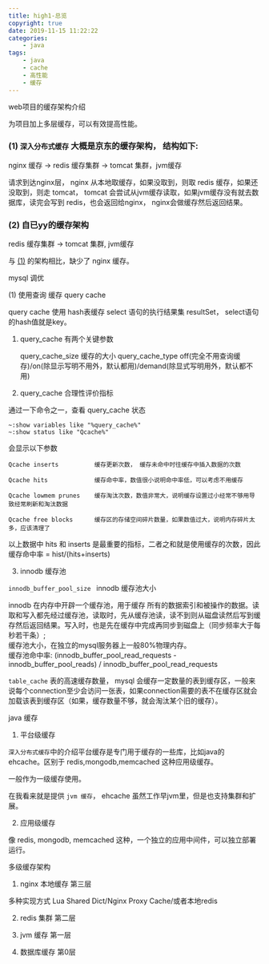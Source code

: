 ```yaml
---
title: high1-总览
copyright: true
date: 2019-11-15 11:22:22
categories:
    - java
tags:
    - java
    - cache
    - 高性能
    - 缓存
---
```

web项目的缓存架构介绍

<!-- more -->

为项目加上多层缓存，可以有效提高性能。

### (1) `深入分布式缓存` 大概是京东的缓存架构， 结构如下:       
<a id="li_1"></a>

nginx 缓存 -> redis 缓存集群 -> tomcat 集群，jvm缓存

请求到达nginx层， nginx 从本地取缓存，如果没取到，则取 redis 缓存，如果还没取到，则走 tomcat， tomcat 会尝试从jvm缓存读取，如果jvm缓存没有就去数据库，读完会写到 redis，也会返回给nginx， nginx会做缓存然后返回结果。



### (2) 自已yy的缓存架构

redis 缓存集群 -> tomcat 集群, jvm缓存

与 [(1)](#li_1) 的架构相比，缺少了 nginx 缓存。


mysql 调优

(1) 使用查询 缓存 query cache

query cache 使用 hash表缓存 select 语句的执行结果集 resultSet， select语句的hash值就是key。

1. query_cache 有两个关键参数 

    query_cache_size    缓存的大小
    query_cache_type    off(完全不用查询缓存)/on(除显示写明不用外，默认都用)/demand(除显式写明用外，默认都不用)

2. query_cache 合理性评价指标

通过一下命令之一，查看 query_cache 状态
```
~:show variables like "%query_cache%"
~:show status like "Qcache%"
```
会显示以下参数
```
Qcache inserts          缓存更新次数， 缓存未命中时往缓存中插入数据的次数

Qcache hits             缓存命中率，数值很小说明命中率低，可以考虑不用缓存  

Qcache lowmem prunes    缓存淘汰次数，数值非常大，说明缓存设置过小经常不够用导致经常刷新和淘汰数据

Qcache free blocks      缓存区的存储空间碎片数量，如果数值过大，说明内存碎片太多，应该清理了
```
以上数据中 hits 和 inserts 是最重要的指标，二者之和就是使用缓存的次数，因此缓存命中率 = hist/(hits+inserts)

3. innodb 缓存池

`innodb_buffer_pool_size `       innodb 缓存池大小

innodb 在内存中开辟一个缓存池，用于缓存 所有的数据索引和被操作的数据。读取和写入都先经过缓存池，读取时，先从缓存池读，读不到则从磁盘读然后写到缓存然后返回结果。写入时，也是先在缓存中完成再同步到磁盘上（同步频率大于每秒若干条）;     
缓存池大小，在独立的mysql服务器上一般80%物理内存。      
缓存池命中率: (innodb_buffer_pool_read_requests - innodb_buffer_pool_reads) / innodb_buffer_pool_read_requests

`table_cache`       表的高速缓存数量， mysql 会缓存一定数量的表到缓存区，一般来说每个connection至少会访问一张表，如果connection需要的表不在缓存区就会加载该表到缓存区（如果，缓存数量不够，就会淘汰某个旧的缓存）。

java 缓存

1. 平台级缓存 

`深入分布式缓存`中的介绍平台缓存是专门用于缓存的一些库，比如java的 ehcache。区别于 redis,mongodb,memcached 这种应用级缓存。

一般作为一级缓存使用。

在我看来就是提供 `jvm 缓存`， ehcache 虽然工作早jvm里，但是也支持集群和扩展。

2. 应用级缓存

像 redis, mongodb, memcached 这种，一个独立的应用中间件，可以独立部署运行。

多级缓存架构

1. nginx 本地缓存 第三层

多种实现方式 Lua Shared Dict/Nginx Proxy Cache/或者本地redis


2. redis 集群 第二层

3. jvm 缓存  第一层

4. 数据库缓存 第0层



